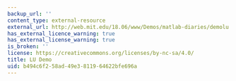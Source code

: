 ```yaml
---
backup_url: ''
content_type: external-resource
external_url: http://web.mit.edu/18.06/www/Demos/matlab-diaries/demolu
has_external_licence_warning: true
has_external_license_warning: true
is_broken: ''
license: https://creativecommons.org/licenses/by-nc-sa/4.0/
title: LU Demo
uid: b494c6f2-58ad-49e3-8119-64622bfe696a
---
```

